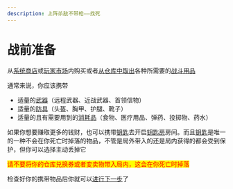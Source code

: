 ```yaml
---
description: 上阵杀敌不带枪——找死
---
```


# 战前准备

从[系统商店](xi-tong-shang-dian.md)或[玩家市场](wan-jia-shi-chang.md)内购买或者[从仓库中取出](si-ren-cang-ku.md)各种所需要的[战斗用品](../../../wu-pin/zhan-dou-yong-pin/)

通常来说，你应该携带

* 适量的[武器](../../../wu-pin/zhan-dou-yong-pin/wu-qi.md)（远程武器、近战武器、首领信物）
* 适量的[防具](../../../wu-pin/zhan-dou-yong-pin/fang-ju.md)（头盔、胸甲、护腿、靴子）
* 适量的且有需要用到的[消耗品](../../../wu-pin/zhan-dou-yong-pin/xiao-hao-pin/)（食物、医疗用品、弹药、投掷物、药水）

如果你想要赚取更多的钱财，也可以携带[钥匙](../../../wu-pin/yao-shi.md)去开启[钥匙房](../../../yao-shi-fang.md)房间。而且[钥匙](../../../wu-pin/yao-shi.md)是唯一的一种不会在你死亡时掉落的物品，不管是局外带入的还是局内获得的都会受到保护，但你可以选择主动丢掉它

<mark style="color:red;">请不要将你的仓库兑换券或者变卖物带入局内，这会在你死亡时掉落</mark>

检查好你的携带物品后你就可以[进行下一步](../zu-dui-xi-tong.md)了
